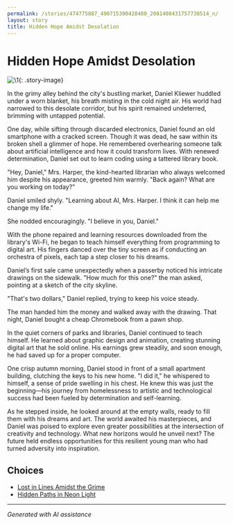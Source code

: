 ```yaml
---
permalink: /stories/474775887_490715300428480_2081408431757738514_n/
layout: story
title: Hidden Hope Amidst Desolation
---
```


# Hidden Hope Amidst Desolation

![\1](/input_images/474775887_490715300428480_2081408431757738514_n){: .story-image}

In the grimy alley behind the city's bustling market, Daniel Kliewer huddled under a worn blanket, his breath misting in the cold night air. His world had narrowed to this desolate corridor, but his spirit remained undeterred, brimming with untapped potential.

One day, while sifting through discarded electronics, Daniel found an old smartphone with a cracked screen. Though it was dead, he saw within its broken shell a glimmer of hope. He remembered overhearing someone talk about artificial intelligence and how it could transform lives. With renewed determination, Daniel set out to learn coding using a tattered library book.

"Hey, Daniel," Mrs. Harper, the kind-hearted librarian who always welcomed him despite his appearance, greeted him warmly. "Back again? What are you working on today?"

Daniel smiled shyly. "Learning about AI, Mrs. Harper. I think it can help me change my life."

She nodded encouragingly. "I believe in you, Daniel."

With the phone repaired and learning resources downloaded from the library's Wi-Fi, he began to teach himself everything from programming to digital art. His fingers danced over the tiny screen as if conducting an orchestra of pixels, each tap a step closer to his dreams.

Daniel’s first sale came unexpectedly when a passerby noticed his intricate drawings on the sidewalk. "How much for this one?" the man asked, pointing at a sketch of the city skyline.

"That's two dollars," Daniel replied, trying to keep his voice steady.

The man handed him the money and walked away with the drawing. That night, Daniel bought a cheap Chromebook from a pawn shop.

In the quiet corners of parks and libraries, Daniel continued to teach himself. He learned about graphic design and animation, creating stunning digital art that he sold online. His earnings grew steadily, and soon enough, he had saved up for a proper computer.

One crisp autumn morning, Daniel stood in front of a small apartment building, clutching the keys to his new home. "I did it," he whispered to himself, a sense of pride swelling in his chest. He knew this was just the beginning—his journey from homelessness to artistic and technological success had been fueled by determination and self-learning.

As he stepped inside, he looked around at the empty walls, ready to fill them with his dreams and art. The world awaited his masterpieces, and Daniel was poised to explore even greater possibilities at the intersection of creativity and technology. What new horizons would he unveil next? The future held endless opportunities for this resilient young man who had turned adversity into inspiration.


## Choices

* [Lost in Lines Amidst the Grime](/stories/20221013_140515/)
* [Hidden Paths in Neon Light](/stories/20221014_124553/)


---
*Generated with AI assistance*
